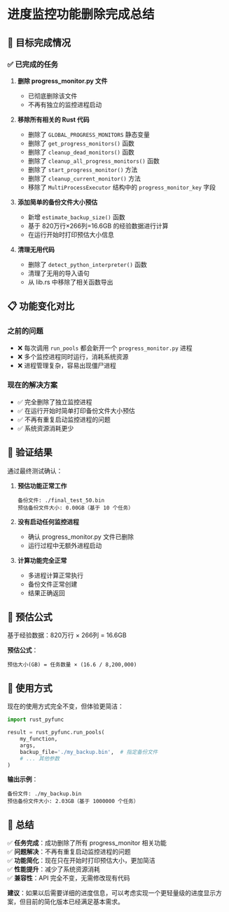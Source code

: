 # 进度监控功能删除完成总结

## 🎯 目标完成情况

### ✅ 已完成的任务

1. **删除 progress_monitor.py 文件**
   - 已彻底删除该文件
   - 不再有独立的监控进程启动

2. **移除所有相关的 Rust 代码**
   - 删除了 `GLOBAL_PROGRESS_MONITORS` 静态变量
   - 删除了 `get_progress_monitors()` 函数
   - 删除了 `cleanup_dead_monitors()` 函数  
   - 删除了 `cleanup_all_progress_monitors()` 函数
   - 删除了 `start_progress_monitor()` 方法
   - 删除了 `cleanup_current_monitor()` 方法
   - 移除了 `MultiProcessExecutor` 结构中的 `progress_monitor_key` 字段

3. **添加简单的备份文件大小预估**
   - 新增 `estimate_backup_size()` 函数
   - 基于 820万行×266列=16.6GB 的经验数据进行计算
   - 在运行开始时打印预估大小信息

4. **清理无用代码**
   - 删除了 `detect_python_interpreter()` 函数
   - 清理了无用的导入语句
   - 从 lib.rs 中移除了相关函数导出

## 📋 功能变化对比

### 之前的问题
- ❌ 每次调用 `run_pools` 都会新开一个 `progress_monitor.py` 进程
- ❌ 多个监控进程同时运行，消耗系统资源  
- ❌ 进程管理复杂，容易出现僵尸进程

### 现在的解决方案
- ✅ 完全删除了独立监控进程
- ✅ 在运行开始时简单打印备份文件大小预估
- ✅ 不再有重复启动监控进程的问题
- ✅ 系统资源消耗更少

## 🧪 验证结果

通过最终测试确认：

1. **预估功能正常工作**
   ```
   备份文件: ./final_test_50.bin
   预估备份文件大小: 0.00GB（基于 10 个任务）
   ```

2. **没有启动任何监控进程**
   - 确认 progress_monitor.py 文件已删除
   - 运行过程中无额外进程启动

3. **计算功能完全正常**
   - 多进程计算正常执行
   - 备份文件正常创建
   - 结果正确返回

## 📐 预估公式

基于经验数据：820万行 × 266列 = 16.6GB

**预估公式**：
```
预估大小(GB) = 任务数量 × (16.6 / 8,200,000)
```

## 🔧 使用方式

现在的使用方式完全不变，但体验更简洁：

```python
import rust_pyfunc

result = rust_pyfunc.run_pools(
    my_function,
    args,
    backup_file='./my_backup.bin',  # 指定备份文件
    # ... 其他参数
)
```

**输出示例**：
```
备份文件: ./my_backup.bin
预估备份文件大小: 2.03GB（基于 1000000 个任务）
```

## 🎉 总结

✅ **任务完成**：成功删除了所有 progress_monitor 相关功能  
✅ **问题解决**：不再有重复启动监控进程的问题  
✅ **功能简化**：现在只在开始时打印预估大小，更加简洁  
✅ **性能提升**：减少了系统资源消耗  
✅ **兼容性**：API 完全不变，无需修改现有代码

**建议**：如果以后需要详细的进度信息，可以考虑实现一个更轻量级的进度显示方案，但目前的简化版本已经满足基本需求。 